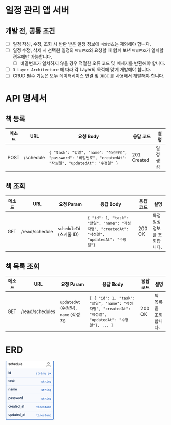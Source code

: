 # 일정 관리 앱 서버 

## 개발 전, 공통 조건
- [ ] 일정 작성, 수정, 조회 시 반환 받은 일정 정보에 `비밀번호`는 제외해야 합니다.
- [ ] 일정 수정, 삭제 시 선택한 일정의 `비밀번호`와 요청할 때 함께 보낸 `비밀번호`가 일치할 경우에만 가능합니다.
    - [ ] 비밀번호가 일치하지 않을 경우 적절한 오류 코드 및 메세지를 반환해야 합니다.
- [ ] `3 Layer Architecture` 에 따라 각 Layer의 목적에 맞게 개발해야 합니다.
- [ ] CRUD 필수 기능은 모두 데이터베이스 연결 및 `JDBC` 를 사용해서 개발해야 합니다.

# API 명세서

## 책 등록

| 메소드 | URL       | 요청 Body                                                                                        | 응답 코드       | 설명    |
|--------|-----------|------------------------------------------------------------------------------------------------|-------------|-------|
| POST   | /schedule | `{ "task": "할일", "name": "작성자명", "password": "비밀번호", "createdAt": "작성일", "updatedAt": "수정일" }` | 201 Created | 일정 생성 |

## 책 조회

| 메소드 | URL            | 요청 Param              | 응답 Body                                                                                               | 응답 코드 | 설명               |
|--------|----------------|-----------------------|-------------------------------------------------------------------------------------------------------|-----------|------------------|
| GET    | /read/schedule | `scheduleId` (스케줄 ID) | `{ "id": 1, "task": "할일", "name": "작성자명", "createdAt": "작성일", "updatedAt": "수정일"}` | 200 OK    | 특정 일정 정보를 조회합니다. |

## 책 목록 조회

| 메소드 | URL             | 요청 Param                        | 응답 Body                                                                                                  | 응답 코드 | 설명                   |
|--------|-----------------|---------------------------------|-----------------------------------------------------------------------------------------------------------|-----------|------------------------|
| GET    | /read/schedules | `updatedAt` (수정일), `name` (작성자) | `[ { "id": 1, "task": "할일", "name": "작성자명", "createdAt": "작성일", "updatedAt": "수정일"}, ... ]` | 200 OK    | 책 목록을 조회합니다.    |


# ERD

![img.png](img.png)

